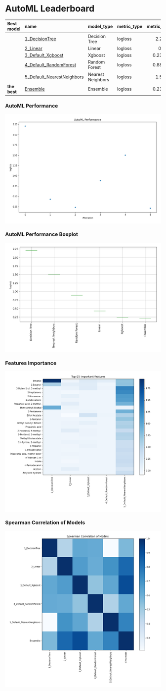 # AutoML Leaderboard

| Best model   | name                                                               | model_type        | metric_type   |   metric_value |   train_time |
|:-------------|:-------------------------------------------------------------------|:------------------|:--------------|---------------:|-------------:|
|              | [1_DecisionTree](1_DecisionTree/README.md)                         | Decision Tree     | logloss       |       2.20951  |        17.03 |
|              | [2_Linear](2_Linear/README.md)                                     | Linear            | logloss       |       0.4325   |        13.3  |
|              | [3_Default_Xgboost](3_Default_Xgboost/README.md)                   | Xgboost           | logloss       |       0.232312 |        21.39 |
|              | [4_Default_RandomForest](4_Default_RandomForest/README.md)         | Random Forest     | logloss       |       0.883075 |        24.36 |
|              | [5_Default_NearestNeighbors](5_Default_NearestNeighbors/README.md) | Nearest Neighbors | logloss       |       1.50404  |         5.86 |
| **the best** | [Ensemble](Ensemble/README.md)                                     | Ensemble          | logloss       |       0.210967 |         0.37 |

### AutoML Performance
![AutoML Performance](ldb_performance.png)

### AutoML Performance Boxplot
![AutoML Performance Boxplot](ldb_performance_boxplot.png)

### Features Importance
![features importance across models](features_heatmap.png)



### Spearman Correlation of Models
![models spearman correlation](correlation_heatmap.png)

